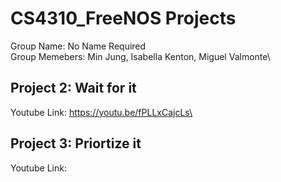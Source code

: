 # CS4310_FreeNOS Projects
 Group Name: No Name Required\
 Group Memebers: Min Jung, Isabella Kenton, Miguel Valmonte\

## Project 2: Wait for it

 Youtube Link: https://youtu.be/fPLLxCajcLs\

 ## Project 3: Priortize it

 Youtube Link: 

